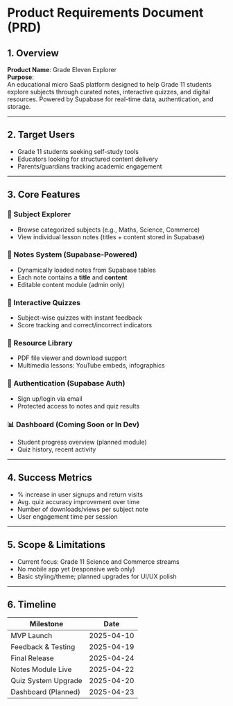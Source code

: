 # Product Requirements Document (PRD)

## 1. Overview  
**Product Name**: Grade Eleven Explorer  
**Purpose**:  
An educational micro SaaS platform designed to help Grade 11 students explore subjects through curated notes, interactive quizzes, and digital resources. Powered by Supabase for real-time data, authentication, and storage.

---

## 2. Target Users  
- Grade 11 students seeking self-study tools  
- Educators looking for structured content delivery  
- Parents/guardians tracking academic engagement  

---

## 3. Core Features  

### 🧠 Subject Explorer  
- Browse categorized subjects (e.g., Maths, Science, Commerce)  
- View individual lesson notes (titles + content stored in Supabase)  

### 📝 Notes System (Supabase-Powered)  
- Dynamically loaded notes from Supabase tables  
- Each note contains a **title** and **content**  
- Editable content module (admin only)

### 🎯 Interactive Quizzes  
- Subject-wise quizzes with instant feedback  
- Score tracking and correct/incorrect indicators  

### 💂️ Resource Library  
- PDF file viewer and download support  
- Multimedia lessons: YouTube embeds, infographics  

### 🔐 Authentication (Supabase Auth)  
- Sign up/login via email  
- Protected access to notes and quiz results  

### 📊 Dashboard (Coming Soon or In Dev)  
- Student progress overview (planned module)  
- Quiz history, recent activity  

---

## 4. Success Metrics  
- % increase in user signups and return visits  
- Avg. quiz accuracy improvement over time  
- Number of downloads/views per subject note  
- User engagement time per session  

---

## 5. Scope & Limitations  
- Current focus: Grade 11 Science and Commerce streams  
- No mobile app yet (responsive web only)  
- Basic styling/theme; planned upgrades for UI/UX polish  

---

## 6. Timeline  
| Milestone               | Date         |
|-------------------------|--------------|
| MVP Launch              | 2025-04-10   |
| Feedback & Testing      | 2025-04-19   |
| Final Release           | 2025-04-24   |
| Notes Module Live       | 2025-04-22   |
| Quiz System Upgrade     | 2025-04-20   |
| Dashboard (Planned)     | 2025-04-23   |


